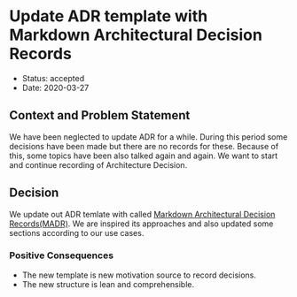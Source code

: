 
# Update ADR template with Markdown Architectural Decision Records

* Status: accepted
* Date: 2020-03-27

## Context and Problem Statement

We have been neglected to update ADR for a while. During this period some decisions have been made but there are no records for these. Because of this, some topics have been also talked again and again. We want to start and continue recording of Architecture Decision.

## Decision

We update out ADR temlate with called [Markdown Architectural Decision Records(MADR)][1]. We are inspired its approaches and also updated some sections according to our use cases.

### Positive Consequences 

* The new template is new motivation source to record decisions.
* The new structure is lean and comprehensible.

[1]: https://github.com/adr/madr
